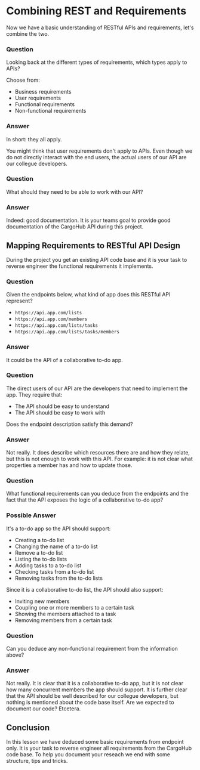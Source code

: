 # Combining REST and Requirements
Now we have a basic understanding of RESTful APIs and requirements, let's combine the two.

### Question
Looking back at the different types of requirements, which types apply to APIs? 

Choose from:

- Business requirements
- User requirements
- Functional requirements
- Non-functional requirements

### Answer
In short: they all apply.

You might think that user requirements don't apply to APIs. Even though we do not directly interact with the end users, the actual users of our API are our collegue developers.

### Question
What should they need to be able to work with our API?

### Answer
Indeed: good documentation. It is your teams goal to provide good documentation of the CargoHub API during this project.

## Mapping Requirements to RESTful API Design
During the project you get an existing API code base and it is your task to reverse engineer the functional requirements it implements.

### Question
Given the endpoints below, what kind of app does this RESTful API represent?

- `https://api.app.com/lists`
- `https://api.app.com/members`
- `https://api.app.com/lists/tasks`
- `https://api.app.com/lists/tasks/members`

### Answer
It could be the API of a collaborative to-do app.

### Question
The direct users of our API are the developers that need to implement the app. They require that:

- The API should be easy to understand
- The API should be easy to work with

Does the endpoint description satisfy this demand?

### Answer
Not really. It does describe which resources there are and how they relate, but this is not enough to work with this API. For example: it is not clear what properties a member has and how to update those.

### Question
What functional requirements can you deduce from the endpoints and the fact that the API exposes the logic of a collaborative to-do app?

### Possible Answer
It's a to-do app so the API should support:

- Creating a to-do list
- Changing the name of a to-do list
- Remove a to-do list
- Listing the to-do lists
- Adding tasks to a to-do list
- Checking tasks from a to-do list
- Removing tasks from the to-do lists

Since it is a collaborative to-do list, the API should also support:

- Inviting new members
- Coupling one or more members to a certain task
- Showing the members attached to a task
- Removing members from a certain task

### Question
Can you deduce any non-functional requirement from the information above?

### Answer
Not really. It is clear that it is a collaborative to-do app, but it is not clear how many concurrent members the app should support. It is further clear that the API should be well described for our collegue developers, but nothing is mentioned about the code base itself. Are we expected to document our code? Etcetera.

## Conclusion
In this lesson we have deduced some basic requirements from endpoint only. It is your task to reverse engineer all requirements from the CargoHub code base. To help you document your reseach we end with some structure, tips and tricks.